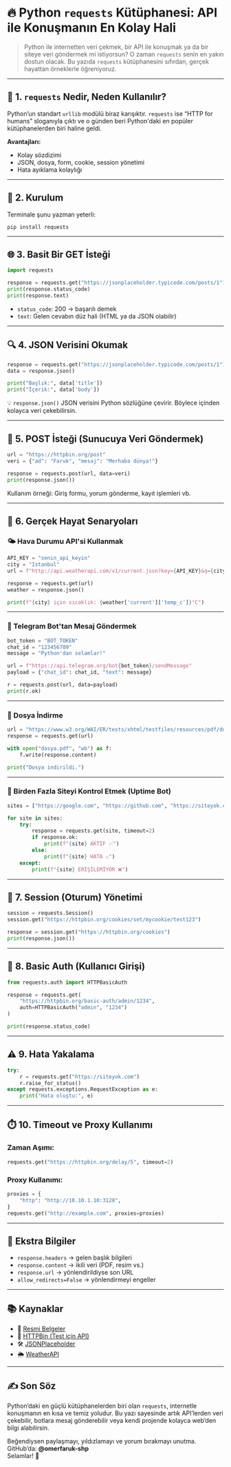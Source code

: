 
# 🔥 Python `requests` Kütüphanesi: API ile Konuşmanın En Kolay Hali

> Python ile internetten veri çekmek, bir API ile konuşmak ya da bir siteye veri göndermek mi istiyorsun? O zaman `requests` senin en yakın dostun olacak. Bu yazıda `requests` kütüphanesini sıfırdan, gerçek hayattan örneklerle öğreniyoruz.

---

## 🚀 1. `requests` Nedir, Neden Kullanılır?

Python’un standart `urllib` modülü biraz karışıktır. `requests` ise “HTTP for humans” sloganıyla çıktı ve o günden beri Python'daki en popüler kütüphanelerden biri haline geldi.

**Avantajları:**
- Kolay sözdizimi
- JSON, dosya, form, cookie, session yönetimi
- Hata ayıklama kolaylığı

---

## 🔧 2. Kurulum

Terminale şunu yazman yeterli:

```
pip install requests
```

---

## 🌐 3. Basit Bir GET İsteği

```python
import requests

response = requests.get("https://jsonplaceholder.typicode.com/posts/1")
print(response.status_code)
print(response.text)
```

- `status_code`: 200 → başarılı demek  
- `text`: Gelen cevabın düz hali (HTML ya da JSON olabilir)

---

## 🔍 4. JSON Verisini Okumak

```python
response = requests.get("https://jsonplaceholder.typicode.com/posts/1")
data = response.json()

print("Başlık:", data['title'])
print("İçerik:", data['body'])
```

💡 `response.json()` JSON verisini Python sözlüğüne çevirir. Böylece içinden kolayca veri çekebilirsin.

---

## 📨 5. POST İsteği (Sunucuya Veri Göndermek)

```python
url = "https://httpbin.org/post"
veri = {"ad": "Faruk", "mesaj": "Merhaba dünya!"}

response = requests.post(url, data=veri)
print(response.json())
```

Kullanım örneği: Giriş formu, yorum gönderme, kayıt işlemleri vb.

---

## 🧪 6. Gerçek Hayat Senaryoları

### 🌤️ Hava Durumu API'si Kullanmak

```python
API_KEY = "senin_api_keyin"
city = "Istanbul"
url = f"http://api.weatherapi.com/v1/current.json?key={API_KEY}&q={city}&lang=tr"

response = requests.get(url)
weather = response.json()

print(f"{city} için sıcaklık: {weather['current']['temp_c']}°C")
```

---

### 📲 Telegram Bot'tan Mesaj Göndermek

```python
bot_token = "BOT_TOKEN"
chat_id = "123456789"
message = "Python'dan selamlar!"

url = f"https://api.telegram.org/bot{bot_token}/sendMessage"
payload = {"chat_id": chat_id, "text": message}

r = requests.post(url, data=payload)
print(r.ok)
```

---

### 🧷 Dosya İndirme

```python
url = "https://www.w3.org/WAI/ER/tests/xhtml/testfiles/resources/pdf/dummy.pdf"
response = requests.get(url)

with open("dosya.pdf", "wb") as f:
    f.write(response.content)

print("Dosya indirildi.")
```

---

### 🔁 Birden Fazla Siteyi Kontrol Etmek (Uptime Bot)

```python
sites = ["https://google.com", "https://github.com", "https://siteyok.com"]

for site in sites:
    try:
        response = requests.get(site, timeout=2)
        if response.ok:
            print(f"{site} AKTİF ✅")
        else:
            print(f"{site} HATA ⚠️")
    except:
        print(f"{site} ERİŞİLEMİYOR ❌")
```

---

## 🍪 7. Session (Oturum) Yönetimi

```python
session = requests.Session()
session.get("https://httpbin.org/cookies/set/mycookie/test123")

response = session.get("https://httpbin.org/cookies")
print(response.json())
```

---

## 🔐 8. Basic Auth (Kullanıcı Girişi)

```python
from requests.auth import HTTPBasicAuth

response = requests.get(
    "https://httpbin.org/basic-auth/admin/1234",
    auth=HTTPBasicAuth("admin", "1234")
)

print(response.status_code)
```

---

## ⚠️ 9. Hata Yakalama

```python
try:
    r = requests.get("https://siteyok.com")
    r.raise_for_status()
except requests.exceptions.RequestException as e:
    print("Hata oluştu:", e)
```

---

## ⏱️ 10. Timeout ve Proxy Kullanımı

### Zaman Aşımı:

```python
requests.get("https://httpbin.org/delay/5", timeout=2)
```

### Proxy Kullanımı:

```python
proxies = {
    "http": "http://10.10.1.10:3128",
}
requests.get("http://example.com", proxies=proxies)
```

---

## 🧠 Ekstra Bilgiler

- `response.headers` → gelen başlık bilgileri  
- `response.content` → ikili veri (PDF, resim vs.)  
- `response.url` → yönlendirildiyse son URL  
- `allow_redirects=False` → yönlendirmeyi engeller

---

## 📚 Kaynaklar

- 🔗 [Resmi Belgeler](https://docs.python-requests.org/)
- 🧪 [HTTPBin (Test için API)](https://httpbin.org/)
- 🛠️ [JSONPlaceholder](https://jsonplaceholder.typicode.com/)
- 🌦️ [WeatherAPI](https://www.weatherapi.com/)

---

## ✍️ Son Söz

Python’daki en güçlü kütüphanelerden biri olan `requests`, internetle konuşmanın en kısa ve temiz yoludur. Bu yazı sayesinde artık API’lerden veri çekebilir, botlara mesaj gönderebilir veya kendi projende kolayca web’den bilgi alabilirsin.

Beğendiysen paylaşmayı, yıldızlamayı ve yorum bırakmayı unutma.  
GitHub’da: **@omerfaruk-shp**  
Selamlar! 🚀
